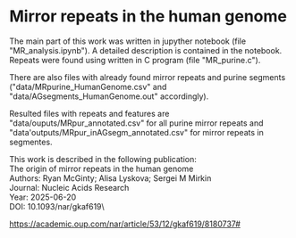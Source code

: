 # Mirror repeats in the human genome
The main part of this work was written in jupyther notebook (file "MR_analysis.ipynb"). A detailed description is contained in the notebook. Repeats were found using written in C program (file "MR_purine.c"). 

There are also files with already found mirror repeats and purine segments ("data/MRpurine_HumanGenome.csv" and "data/AGsegments_HumanGenome.out" accordingly). 

Resulted files with repeats and features are "data/ouputs/MRpur_annotated.csv" for all purine mirror repeats and "data'outputs/MRpur_inAGsegm_annotated.csv" for mirror repeats in segmentes.

This work is described in the following publication:\
The origin of mirror repeats in the human genome\
Authors: Ryan McGinty; Alisa Lyskova; Sergei M Mirkin\
Journal: Nucleic Acids Research\
Year: 2025-06-20\
DOI: 10.1093/nar/gkaf619\

https://academic.oup.com/nar/article/53/12/gkaf619/8180737#
